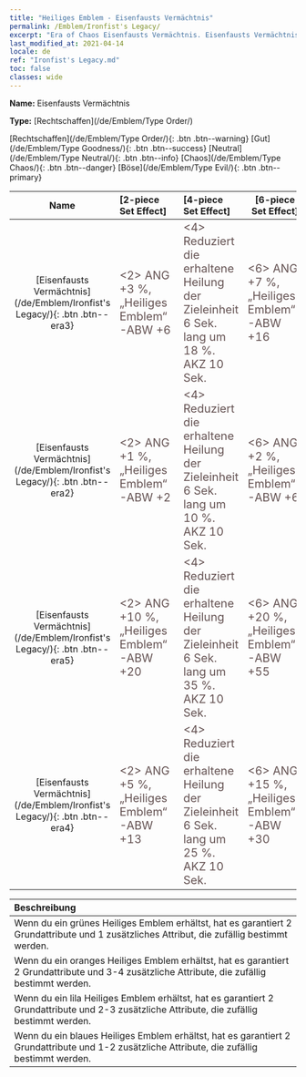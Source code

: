 ```yaml
---
title: "Heiliges Emblem - Eisenfausts Vermächtnis"
permalink: /Emblem/Ironfist's Legacy/
excerpt: "Era of Chaos Eisenfausts Vermächtnis. Eisenfausts Vermächtnis. Era of Chaos Heiliges Emblem Eisenfausts Vermächtnis. Era of Chaos Rechtschaffen Eisenfausts Vermächtnis"
last_modified_at: 2021-04-14
locale: de
ref: "Ironfist's Legacy.md"
toc: false
classes: wide
---
```


 **Name:** Eisenfausts Vermächtnis

 **Type:** [Rechtschaffen](/de/Emblem/Type Order/)

  [Rechtschaffen](/de/Emblem/Type Order/){: .btn .btn--warning}   [Gut](/de/Emblem/Type Goodness/){: .btn .btn--success}   [Neutral](/de/Emblem/Type Neutral/){: .btn .btn--info}   [Chaos](/de/Emblem/Type Chaos/){: .btn .btn--danger}   [Böse](/de/Emblem/Type Evil/){: .btn .btn--primary} 

  |  Name    | [2-piece Set Effect] | [4-piece Set Effect] | [6-piece Set Effect]  | 
  |:-----------------------:|:-------------------|:-----------------|----------------| 
  | [Eisenfausts Vermächtnis](/de/Emblem/Ironfist's Legacy/){: .btn .btn--era3} | <span style="color: #645252;font-size:20px">&lt;2&gt; ANG +3 %, „Heiliges Emblem“-ABW +6</span> | <span style="color: #645252;font-size:20px">&lt;4&gt; Reduziert die erhaltene Heilung der Zieleinheit 6 Sek. lang um 18 %. AKZ 10 Sek.</span> | <span style="color: #645252;font-size:20px">&lt;6&gt; ANG +7 %, „Heiliges Emblem“-ABW +16</span> | 
  | [Eisenfausts Vermächtnis](/de/Emblem/Ironfist's Legacy/){: .btn .btn--era2} | <span style="color: #645252;font-size:20px">&lt;2&gt; ANG +1 %, „Heiliges Emblem“-ABW +2</span> | <span style="color: #645252;font-size:20px">&lt;4&gt; Reduziert die erhaltene Heilung der Zieleinheit 6 Sek. lang um 10 %. AKZ 10 Sek.</span> | <span style="color: #645252;font-size:20px">&lt;6&gt; ANG +2 %, „Heiliges Emblem“-ABW +6</span> | 
  | [Eisenfausts Vermächtnis](/de/Emblem/Ironfist's Legacy/){: .btn .btn--era5} | <span style="color: #645252;font-size:20px">&lt;2&gt; ANG +10 %, „Heiliges Emblem“-ABW +20</span> | <span style="color: #645252;font-size:20px">&lt;4&gt; Reduziert die erhaltene Heilung der Zieleinheit 6 Sek. lang um 35 %. AKZ 10 Sek.</span> | <span style="color: #645252;font-size:20px">&lt;6&gt; ANG +20 %, „Heiliges Emblem“-ABW +55</span> | 
  | [Eisenfausts Vermächtnis](/de/Emblem/Ironfist's Legacy/){: .btn .btn--era4} | <span style="color: #645252;font-size:20px">&lt;2&gt; ANG +5 %, „Heiliges Emblem“-ABW +13</span> | <span style="color: #645252;font-size:20px">&lt;4&gt; Reduziert die erhaltene Heilung der Zieleinheit 6 Sek. lang um 25 %. AKZ 10 Sek.</span> | <span style="color: #645252;font-size:20px">&lt;6&gt; ANG +15 %, „Heiliges Emblem“-ABW +30</span> | 

  |         Beschreibung            | 
  |:-------------------------------|
  | Wenn du ein grünes Heiliges Emblem erhältst, hat es garantiert 2 Grundattribute und 1 zusätzliches Attribut, die zufällig bestimmt werden. |
  | Wenn du ein oranges Heiliges Emblem erhältst, hat es garantiert 2 Grundattribute und 3-4 zusätzliche Attribute, die zufällig bestimmt werden. |
  | Wenn du ein lila Heiliges Emblem erhältst, hat es garantiert 2 Grundattribute und 2-3 zusätzliche Attribute, die zufällig bestimmt werden. |
  | Wenn du ein blaues Heiliges Emblem erhältst, hat es garantiert 2 Grundattribute und 1-2 zusätzliche Attribute, die zufällig bestimmt werden. |
